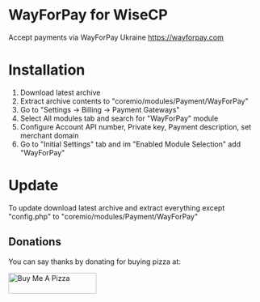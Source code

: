 # WayForPay for WiseCP
Accept payments via WayForPay Ukraine https://wayforpay.com

# Installation
1. Download latest archive
2. Extract archive contents to "coremio/modules/Payment/WayForPay"
3. Go to "Settings -> Billing -> Payment Gateways"
4. Select All modules tab and search for "WayForPay" module
5. Configure Account API number, Private key, Payment description, set merchant domain
6. Go to "Initial Settings" tab and im "Enabled Module Selection" add "WayForPay"

# Update
To update download latest archive and extract everything except "config.php" to "coremio/modules/Payment/WayForPay"

## Donations

You can say thanks by donating for buying pizza at:

<a href="https://www.buymeacoffee.com/astraliens" target="_blank"><img src="https://cdn.buymeacoffee.com/buttons/default-orange.png" alt="Buy Me A Pizza" height="41" width="174"></a>
